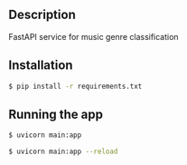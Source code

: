 ## Description

FastAPI service for music genre classification

## Installation

```bash
$ pip install -r requirements.txt
```

## Running the app

```bash
$ uvicorn main:app

$ uvicorn main:app --reload
